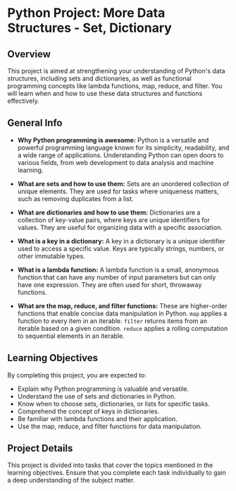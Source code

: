 # Python Project: More Data Structures - Set, Dictionary

## Overview
This project is aimed at strengthening your understanding of Python's data structures, including sets and dictionaries, as well as functional programming concepts like lambda functions, map, reduce, and filter. You will learn when and how to use these data structures and functions effectively.

## General Info
- **Why Python programming is awesome:** Python is a versatile and powerful programming language known for its simplicity, readability, and a wide range of applications. Understanding Python can open doors to various fields, from web development to data analysis and machine learning.

- **What are sets and how to use them:** Sets are an unordered collection of unique elements. They are used for tasks where uniqueness matters, such as removing duplicates from a list.

- **What are dictionaries and how to use them:** Dictionaries are a collection of key-value pairs, where keys are unique identifiers for values. They are useful for organizing data with a specific association.

- **What is a key in a dictionary:** A key in a dictionary is a unique identifier used to access a specific value. Keys are typically strings, numbers, or other immutable types.

- **What is a lambda function:** A lambda function is a small, anonymous function that can have any number of input parameters but can only have one expression. They are often used for short, throwaway functions.

- **What are the map, reduce, and filter functions:** These are higher-order functions that enable concise data manipulation in Python. `map` applies a function to every item in an iterable. `filter` returns items from an iterable based on a given condition. `reduce` applies a rolling computation to sequential elements in an iterable.

## Learning Objectives
By completing this project, you are expected to:

- Explain why Python programming is valuable and versatile.
- Understand the use of sets and dictionaries in Python.
- Know when to choose sets, dictionaries, or lists for specific tasks.
- Comprehend the concept of keys in dictionaries.
- Be familiar with lambda functions and their application.
- Use the map, reduce, and filter functions for data manipulation.

## Project Details
This project is divided into tasks that cover the topics mentioned in the learning objectives. Ensure that you complete each task individually to gain a deep understanding of the subject matter.

